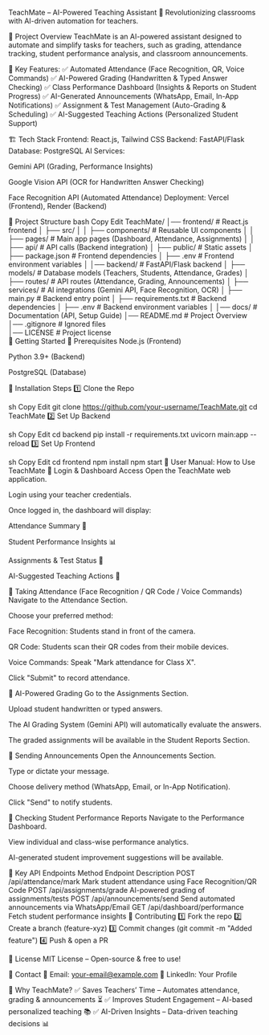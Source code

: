 TeachMate – AI-Powered Teaching Assistant
🚀 Revolutionizing classrooms with AI-driven automation for teachers.

📌 Project Overview
TeachMate is an AI-powered assistant designed to automate and simplify tasks for teachers, such as grading, attendance tracking, student performance analysis, and classroom announcements.

🔹 Key Features:
✅ Automated Attendance (Face Recognition, QR, Voice Commands)
✅ AI-Powered Grading (Handwritten & Typed Answer Checking)
✅ Class Performance Dashboard (Insights & Reports on Student Progress)
✅ AI-Generated Announcements (WhatsApp, Email, In-App Notifications)
✅ Assignment & Test Management (Auto-Grading & Scheduling)
✅ AI-Suggested Teaching Actions (Personalized Student Support)

🏗 Tech Stack
Frontend: React.js, Tailwind CSS
Backend: FastAPI/Flask
Database: PostgreSQL
AI Services:

Gemini API (Grading, Performance Insights)

Google Vision API (OCR for Handwritten Answer Checking)

Face Recognition API (Automated Attendance)
Deployment: Vercel (Frontend), Render (Backend)

📁 Project Structure
bash
Copy
Edit
TeachMate/
│── frontend/                # React.js frontend
│   ├── src/
│   │   ├── components/      # Reusable UI components
│   │   ├── pages/           # Main app pages (Dashboard, Attendance, Assignments)
│   │   ├── api/             # API calls (Backend integration)
│   ├── public/              # Static assets
│   ├── package.json         # Frontend dependencies
│   ├── .env                 # Frontend environment variables
│
│── backend/                 # FastAPI/Flask backend
│   ├── models/              # Database models (Teachers, Students, Attendance, Grades)
│   ├── routes/              # API routes (Attendance, Grading, Announcements)
│   ├── services/            # AI integrations (Gemini API, Face Recognition, OCR)
│   ├── main.py              # Backend entry point
│   ├── requirements.txt     # Backend dependencies
│   ├── .env                 # Backend environment variables
│
│── docs/                    # Documentation (API, Setup Guide)
│── README.md                # Project Overview  
│── .gitignore               # Ignored files  
│── LICENSE                  # Project license  
🚀 Getting Started
📌 Prerequisites
Node.js (Frontend)

Python 3.9+ (Backend)

PostgreSQL (Database)

📌 Installation Steps
1️⃣ Clone the Repo

sh
Copy
Edit
git clone https://github.com/your-username/TeachMate.git
cd TeachMate
2️⃣ Set Up Backend

sh
Copy
Edit
cd backend
pip install -r requirements.txt
uvicorn main:app --reload
3️⃣ Set Up Frontend

sh
Copy
Edit
cd frontend
npm install
npm start
📌 User Manual: How to Use TeachMate
🔹 Login & Dashboard Access
Open the TeachMate web application.

Login using your teacher credentials.

Once logged in, the dashboard will display:

Attendance Summary 📅

Student Performance Insights 📊

Assignments & Test Status 📝

AI-Suggested Teaching Actions 🤖

🔹 Taking Attendance (Face Recognition / QR Code / Voice Commands)
Navigate to the Attendance Section.

Choose your preferred method:

Face Recognition: Students stand in front of the camera.

QR Code: Students scan their QR codes from their mobile devices.

Voice Commands: Speak "Mark attendance for Class X".

Click "Submit" to record attendance.

🔹 AI-Powered Grading
Go to the Assignments Section.

Upload student handwritten or typed answers.

The AI Grading System (Gemini API) will automatically evaluate the answers.

The graded assignments will be available in the Student Reports Section.

🔹 Sending Announcements
Open the Announcements Section.

Type or dictate your message.

Choose delivery method (WhatsApp, Email, or In-App Notification).

Click "Send" to notify students.

🔹 Checking Student Performance Reports
Navigate to the Performance Dashboard.

View individual and class-wise performance analytics.

AI-generated student improvement suggestions will be available.

📌 Key API Endpoints
Method	Endpoint	Description
POST	/api/attendance/mark	Mark student attendance using Face Recognition/QR Code
POST	/api/assignments/grade	AI-powered grading of assignments/tests
POST	/api/announcements/send	Send automated announcements via WhatsApp/Email
GET	/api/dashboard/performance	Fetch student performance insights
🤝 Contributing
1️⃣ Fork the repo
2️⃣ Create a branch (feature-xyz)
3️⃣ Commit changes (git commit -m "Added feature")
4️⃣ Push & open a PR

📜 License
MIT License – Open-source & free to use!

📧 Contact
📩 Email: your-email@example.com
🔗 LinkedIn: Your Profile

🎯 Why TeachMate?
✅ Saves Teachers’ Time – Automates attendance, grading & announcements ⏳
✅ Improves Student Engagement – AI-based personalized teaching 📚
✅ AI-Driven Insights – Data-driven teaching decisions 📊
